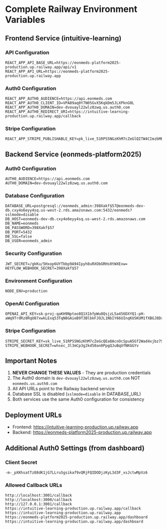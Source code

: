 # Complete Railway Environment Variables

## Frontend Service (intuitive-learning)

### API Configuration

```
REACT_APP_API_BASE_URL=https://eonmeds-platform2025-production.up.railway.app/api/v1
REACT_APP_API_URL=https://eonmeds-platform2025-production.up.railway.app
```

### Auth0 Configuration

```
REACT_APP_AUTH0_AUDIENCE=https://api.eonmeds.com
REACT_APP_AUTH0_CLIENT_ID=VPA89aq0Y7N05GvX5KqkDm5JLXPknG0L
REACT_APP_AUTH0_DOMAIN=dev-dvouayl22wlz8zwq.us.auth0.com
REACT_APP_AUTH0_REDIRECT_URI=https://intuitive-learning-production.up.railway.app/callback
```

### Stripe Configuration

```
REACT_APP_STRIPE_PUBLISHABLE_KEY=pk_live_51RPS5NGzKhM7cZeGlQITW4CImzbMEldvaRbrBQV894nLYUjnSM7rNKTpzeYVZJVOhCbNxmOvOjnR7RN60XdAHvJ100KshGziwM
```

## Backend Service (eonmeds-platform2025)

### Auth0 Configuration

```
AUTH0_AUDIENCE=https://api.eonmeds.com
AUTH0_DOMAIN=dev-dvouayl22wlz8zwq.us.auth0.com
```

### Database Configuration

```
DATABASE_URL=postgresql://eonmeds_admin:398Xakf$57@eonmeds-dev-db.cxy4o6eyy4sq.us-west-2.rds.amazonaws.com:5432/eonmeds?sslmode=disable
DB_HOST=eonmeds-dev-db.cxy4o6eyy4sq.us-west-2.rds.amazonaws.com
DB_NAME=eonmeds
DB_PASSWORD=398Xakf$57
DB_PORT=5432
DB_SSL=false
DB_USER=eonmeds_admin
```

### Security Configuration

```
JWT_SECRET=/gkKu/5Hxop6UYTbbp9A94Ipyh8uRXObGRHs0tWXExw=
HEYFLOW_WEBHOOK_SECRET=398Xakf$57
```

### Environment Configuration

```
NODE_ENV=production
```

### OpenAI Configuration

```
OPENAI_API_KEY=sk-proj-qaKH9Nptoo8Q1X1bfpWu8QsjzL5a456DXYQ1-pH-aWq9TrdRz8RqU87xwkLExq53TqN8GAieB9T3BlbkFJOJL1NbIY66UInqKUSKUM1fXBGJ8DxdiZGu3HJRGNqU_iMWNLTzaPstPZ9nVHbbxeP1utjPCpJgA
```

### Stripe Configuration

```
STRIPE_SECRET_KEY=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
STRIPE_WEBHOOK_SECRET=whsec_3l3mCp3g2kd50an0PpgQJuBqUfNKGGYv
```

## Important Notes

1. **NEVER CHANGE THESE VALUES** - They are production credentials
2. The Auth0 domain is `dev-dvouayl22wlz8zwq.us.auth0.com` NOT `eonmeds.us.auth0.com`
3. All API URLs point to the Railway backend service
4. Database SSL is disabled (`sslmode=disable` in DATABASE_URL)
5. Both services use the same Auth0 configuration for consistency

## Deployment URLs

- Frontend: https://intuitive-learning-production.up.railway.app
- Backend: https://eonmeds-platform2025-production.up.railway.app

## Additional Auth0 Settings (from dashboard)

### Client Secret

```
-m-_pXKhsatTz88dK1jG7LLruSgsikaf9vQRjFQIDODjzKyL3d3F_xsJctwMpVz6
```

### Allowed Callback URLs

```
http://localhost:3001/callback
http://localhost:3000/callback
http://127.0.0.1:3001/callback
https://intuitive-learning-production.up.railway.app/callback
https://intuitive-learning-production.up.railway.app
https://eonmeds-platform2025-production.up.railway.app/dashboard
https://intuitive-learning-production.up.railway.app/dashboard
```
